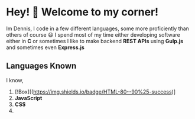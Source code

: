 # Hey! :wave: Welcome to my corner!
Im Dennis, I code in a few different languages, some more proficiently than others of course :laughing: I spend most of my time either developing software either in **C** or sometimes I like to make backend **REST APIs** using **Gulp.js** and sometimes even **Express.js**

## Languages Known
I know,

 1. [!Box][(https://img.shields.io/badge/HTML-80--90%25-success)]
 2. **JavaScript**
 3. **CSS**
 4. 

